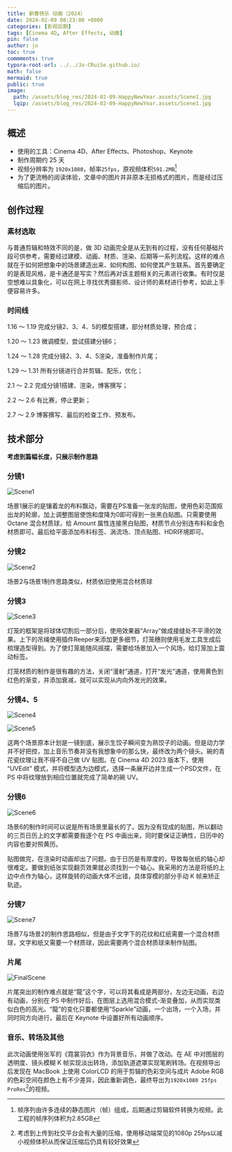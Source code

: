 ```yaml
---
title: 新春快乐 动画（2024）
date: 2024-02-09 08:23:00 +0800
categories: [影视后期]
tags: [Cinema 4D, After Effects, 动画]
pin: false
author: jo
toc: true
commments: true
typora-root-url: ../../Jo-CRuiSe.github.io/
math: false
mermaid: true
public: true
image:
  path: /assets/blog_res/2024-02-09-HappyNewYear.assets/Scene1.jpg
  lqip: /assets/blog_res/2024-02-09-HappyNewYear.assets/Scene1.jpg
---
```


## 概述

- 使用的工具：Cinema 4D、After Effects、Photoshop、Keynote
- 制作周期约 25 天
- 视频分辨率为 `1920x1080`，帧率`25fps`，原视频体积`591.2MB`[^帧序列的体积是多少？]
- 为了更流畅的阅读体验，文章中的图片并非原本无损格式的图片，而是经过压缩后的图片。

## 创作过程

### 素材选取

与普通剪辑和特效不同的是，做 3D 动画完全是从无到有的过程，没有任何基础片段可供参考，需要经过建模、动画、材质、渲染、后期等一系列流程。这样的难点就在于如何把想象中的场景建造出来、如何构图、如何使其产生联系。首先要确定的是表现风格，是卡通还是写实？然后再对该主题相关的元素进行收集。有时仅是空想难以具象化，可以在网上寻找优秀摄影师、设计师的素材进行参考，如此上手便容易许多。

### 时间线

1.16 ～ 1.19 完成分镜2、3、4、5的模型搭建，部分材质处理，预合成；

1.20 ～ 1.23 微调模型，尝试搭建分镜6；

1.24 ～ 1.28 完成分镜2、3、4、5渲染，准备制作片尾；

1.29 ～ 1.31 所有分镜进行合并剪辑、配乐，优化；

2.1 ～ 2.2 完成分镜1搭建、渲染，博客撰写；

2.2 ～ 2.6 有比赛，停止更新；

2.7 ～ 2.9 博客撰写、最后的检查工作、预发布。

## 技术部分

**考虑到篇幅长度，只展示制作思路**

### 分镜1

![Scene1](/assets/blog_res/2024-02-09-HappyNewYear.assets/Scene1.jpg)

场景1展示的是镶着龙的布料飘动，需要在PS准备一张龙的贴图，使用色彩范围抠出龙的轮廓，加上调整图层使饱和度降为0即可得到一张黑白贴图。只需要使用 Octane 混合材质球，给 Amount 属性连接黑白贴图，材质节点分别连布料和金色材质即可。最后给平面添加布料标签、涡流场、顶点贴图、HDR环境即可。

### 分镜2

![Scene2](/assets/blog_res/2024-02-09-HappyNewYear.assets/Scene2.jpg)

场景2与场景1制作思路类似，材质依旧使用混合材质球

### 分镜3

![Scene3](/assets/blog_res/2024-02-09-HappyNewYear.assets/Scene3.jpg)

灯笼的框架是将球体切割后一部分后，使用效果器“Array”做成接缝处不平滑的效果。上下的吊绳使用插件Reeper来添加更多细节，灯笼穗则使用毛发工具生成后梳理造型得到。为了使灯笼能随风摇摆，需要给场景加入一个风场，给灯笼加上震动标签。

灯笼材质的制作是很有趣的方法，关闭“漫射”通道，打开“发光”通道，使用黄色到红色的渐变，并添加衰减，就可以实现从内向外发光的效果。

### 分镜4、5

![Scene4](/assets/blog_res/2024-02-09-HappyNewYear.assets/Scene4.jpg)

![Scene5](/assets/blog_res/2024-02-09-HappyNewYear.assets/Scene5.jpg)

这两个场景原本计划是一镜到底，展示生饺子瞬间变为熟饺子的动画。但是动力学并不好把控，加上音乐节奏并没有我想象中的那么快，最终改为两个镜头。碗的青花瓷纹理让我不得不自己做 UV 贴图。在 Cinema 4D 2023 版本下，使用 “UVEdit” 模式，并将模型选为边模式，选择一条展开边并生成一个PSD文件，在 PS 中将纹理放到相应位置就完成了简单的碗 UV。

### 分镜6

![Scene6](/assets/blog_res/2024-02-09-HappyNewYear.assets/Scene6.jpg)

场景6的制作时间可以说是所有场景里最长的了。因为没有现成的贴图，所以翻动的三页日历上的文字都需要我逐个在 PS 中画出来，同时要保证正确性，日历中的内容也要对照黄历。

贴图做完，在渲染时动画却出了问题。由于日历是有厚度的，导致每张纸的轴心却很难定。要做到纸张实现翻页效果就必须找到一个轴心。我采用的方法是将纸的上边中点作为轴心，这样旋转的动画大体不出错，具体穿模的部分手动 K 帧来矫正轨迹。

### 分镜7

![Scene7](/assets/blog_res/2024-02-09-HappyNewYear.assets/Scene7.jpg)

场景7与场景2的制作思路相似，但是由于文字下的花纹和红纸需要一个混合材质球，文字和纸又需要一个材质球，因此需要两个混合材质球来制作贴图。

### 片尾

![FinalScene](/assets/blog_res/2024-02-09-HappyNewYear.assets/FinalScene.jpg)

片尾突出的制作难点就是“龍”这个字，可以将其看成是两部分，左边无动画，右边有动画，分别在 PS 中制作好后，在图层上选用混合模式-渐变叠加，从而实现类似白色的高光。“龍”的变化只要都使用“Sparkle”动画，一个出场，一个入场，并同时同方向进行，最后在 Keynote 中设置好所有动画顺序。

### 音乐、转场及其他

此次动画使用张军的《霓裳羽衣》作为背景音乐，并做了改动。在 AE 中对图层的透明度、镜头模糊 K 帧实现淡出转场，添加轨道遮罩实现笔刷转场。在视频导出后发现在 MacBook 上使用 ColorLCD 的用于剪辑的色彩空间与成片 Adobe RGB 的色彩空间在颜色上有不少差异，因此重新调色，最终导出为`1920x1080 25fps ProRes`[^为什么选取这个模式]的视频。

[^帧序列的体积是多少？]:帧序列由许多连续的静态图片（帧）组成，后期通过剪辑软件转换为视频。此工程的帧序列体积为2.85GB
[^为什么选取这个模式]: 考虑到上传到社交平台会有大量的压缩，使用移动端常见的1080p 25fps以减小视频体积从而保证压缩后仍具有较好效果